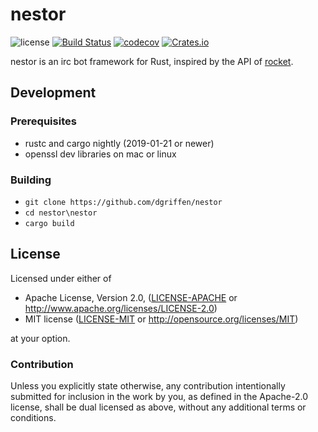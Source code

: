 # nestor

![license][license-badge] 
[![Build Status](https://dev.azure.com/dgriffen/nestor/_apis/build/status/dgriffen.nestor?branchName=master)](https://dev.azure.com/dgriffen/nestor/_build/latest?definitionId=3&branchName=master)
[![codecov](https://codecov.io/gh/dgriffen/nestor/branch/master/graph/badge.svg)](https://codecov.io/gh/dgriffen/nestor)
[![Crates.io](https://img.shields.io/crates/v/nestor.svg?maxAge=2592000)](https://crates.io/crates/nestor)


nestor is an irc bot framework for Rust, inspired by the API of [rocket](https://rocket.rs).

## Development
### Prerequisites
- rustc and cargo nightly (2019-01-21 or newer)
- openssl dev libraries on mac or linux

### Building
- `git clone https://github.com/dgriffen/nestor`
- `cd nestor\nestor`
- `cargo build`

## License

Licensed under either of

 * Apache License, Version 2.0, ([LICENSE-APACHE](LICENSE-APACHE) or http://www.apache.org/licenses/LICENSE-2.0)
 * MIT license ([LICENSE-MIT](LICENSE-MIT) or http://opensource.org/licenses/MIT)

at your option.

### Contribution

Unless you explicitly state otherwise, any contribution intentionally submitted
for inclusion in the work by you, as defined in the Apache-2.0 license, shall be dual licensed as above, without any
additional terms or conditions.

[LICENSE]: ./LICENSE
[license-badge]: https://img.shields.io/badge/license-MIT/Apache-blue.svg
